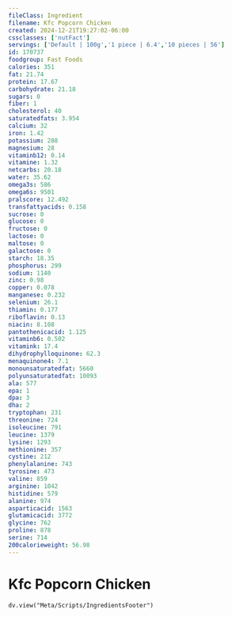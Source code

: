 ```yaml
---
fileClass: Ingredient
filename: Kfc Popcorn Chicken
created: 2024-12-21T19:27:02-06:00
cssclasses: ['nutFact']
servings: ['Default | 100g','1 piece | 6.4','10 pieces | 56']
id: 170737
foodgroup: Fast Foods
calories: 351
fat: 21.74
protein: 17.67
carbohydrate: 21.18
sugars: 0
fiber: 1
cholesterol: 40
saturatedfats: 3.954
calcium: 32
iron: 1.42
potassium: 288
magnesium: 28
vitaminb12: 0.14
vitamine: 1.32
netcarbs: 20.18
water: 35.62
omega3s: 586
omega6s: 9501
pralscore: 12.492
transfattyacids: 0.158
sucrose: 0
glucose: 0
fructose: 0
lactose: 0
maltose: 0
galactose: 0
starch: 18.35
phosphorus: 299
sodium: 1140
zinc: 0.98
copper: 0.078
manganese: 0.232
selenium: 26.1
thiamin: 0.177
riboflavin: 0.13
niacin: 8.108
pantothenicacid: 1.125
vitaminb6: 0.502
vitamink: 17.4
dihydrophylloquinone: 62.3
menaquinone4: 7.1
monounsaturatedfat: 5660
polyunsaturatedfat: 10093
ala: 577
epa: 1
dpa: 3
dha: 2
tryptophan: 231
threonine: 724
isoleucine: 791
leucine: 1379
lysine: 1293
methionine: 357
cystine: 212
phenylalanine: 743
tyrosine: 473
valine: 859
arginine: 1042
histidine: 579
alanine: 974
asparticacid: 1563
glutamicacid: 3772
glycine: 762
proline: 878
serine: 714
200calorieweight: 56.98
---
```


# Kfc Popcorn Chicken

```dataviewjs
dv.view("Meta/Scripts/IngredientsFooter")
```
